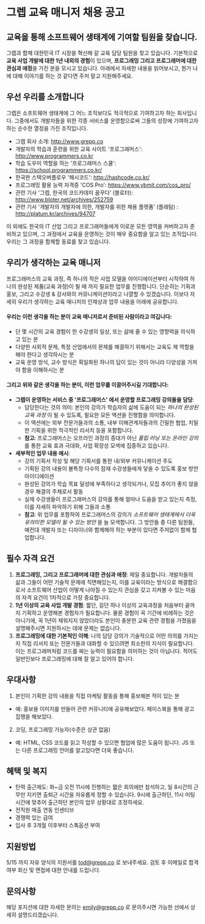 # 그렙 교육 매니저 채용 공고
## 교육을 통해 소프트웨어 생태계에 기여할 팀원을 찾습니다.
그렙과 함께 대한민국 IT 시장을 혁신해 갈 교육 담당 팀원을 찾고 있습니다. 기본적으로 **교육 사업 개발에 대한 1년 내외의 경험**이 있으며, **프로그래밍 그리고 프로그래머에 대한 관심과 애정**을 가진 분을 모시고 있습니다.
아래에서 자세한 내용을 읽어보시고, 뭔가 나에 대해 이야기를 하는 것 같다면 주저 말고 지원해주세요.

## 우선 우리를 소개합니다
그렙은 소프트웨어 생태계에 그 어느 조직보다도 적극적으로 기여하고자 하는 회사입니다. 그중에서도 개발자들을 위한 각종 서비스를 운영함으로써 그들의 성장에 기여하고자 하는 순수한 열정을 가진 조직입니다.

- 그렙 회사 소개: http://www.grepp.co
- 개발자의 학습과 훈련을 위한 교육 사이트 '프로그래머스': http://www.programmers.co.kr
- 학습 도우미 역할을 하는 '프로그래머스 스쿨': https://school.programmers.co.kr/
- 한국판 스택오버플로우 '해시코드': http://hashcode.co.kr/
- 프로그래밍 활용 능력 자격증 'COS Pro': https://www.ybmit.com/cos_pro/
- 관련 기사 '그렙, 한국의 코드카데미 꿈꾸다' (블로터): http://www.bloter.net/archives/252759
- 관련 기사 '개발자의 개발자에 의한, 개발자를 위한 채용 플랫폼' (플래텀) : http://platum.kr/archives/94707

이 외에도 한국의 IT 산업 그리고 프로그래머들에게 이로운 모든 영역을 커버하고자 준비하고 있으며, 그 과정에서 교육을 운영하는 것이 매우 중요함을 알고 있는 조직입니다. 우리는 그 과정을 함께할 동료를 찾고 있습니다.


## 우리가 생각하는 교육 매니저
프로그래머스의 교육 과정, 즉 하나의 작은 사업 모델을 아이디에이션부터 시작하여 하나의 완성된 제품(교육 과정)이 될 때 까지 필요한 업무를 진행합니다. 단순히는 기획과 홍보, 그리고 수강생 & 강사와의 커뮤니케이션이라고 나열할 수 있겠습니다. 이보다 자세히 우리가 생각하는 교육 매니저의 인재상과 업무 내용을 아래에 공유합니다.

#### 우리는 이런 생각을 하는 분이 교육 매니저로서 준비된 사람이라고 여깁니다:
- 단 몇 시간의 교육 경험이 한 수강생의 일상, 또는 삶에 줄 수 있는 영향력을 의식하고 있는 분
- 다양한 사회적 문제, 특정 산업에서의 문제를 해결하기 위해서는 교육도 제 역할을 해야 한다고 생각하시는 분
- 교육 운영 방식, 교수 방식은 획일화된 하나의 답이 있는 것이 아니라 다양성을 가져야 함을 이해하시는 분

#### 그리고 위와 같은 생각을 하는 분이, 이런 업무를 이끌어주시길 기대합니다:
- **그렙이 운영하는 서비스 중 '프로그래머스' 에서 운영할 프로그래밍 강의들을 담당**:
  * 담당한다는 것의 의미: 본인의 강의가 학습자의 삶에 도움이 되는 _하나의 완성된 교육 과정_ 이 될 수 있도록, 필요한 모든 액션을 진행함을 의미합니다.
  * 이 액션에는 외부 전문가들과의 소통, 내부 이해관계자들과의 긴밀한 협업, 치밀한 기획을 위한 적극적인 리서치 등을 포함합니다.
  * **참고**:  프로그래머스는 오프라인 과정의 증대가 아닌 _플립 러닝 또는 온라인 강의_ 를 통한 교육 효과 극대화, 사업 확장성 모색에 집중하고 있습니다.
- **세부적인 업무 내용 예시**:
  * 강의 기획서 작성 및 해당 기획서를 통한 내/외부 커뮤니케이션 주도
  * 기획된 강의 내용이 불특정 다수의 잠재 수강생들에게 닿을 수 있도록 홍보 방안 아이디에이션
  * 완성된 강의가 학습 목표 달성에 부족하다고 생각되거나, 모집 추이가 좋지 않을 경우 해결의 주체로서 활동
  * 실제 수강생들이 프로그래머스의 강의를 통해 얼마나 도움을 받고 있는지 측정, 이를 자세히 파악하기 위해 그들과 소통
  * **참고**: 위 업무를 포함하여 프로그래머스의 강의가 _소프트웨어 생태계에서 더욱 유의미한 모델이 될 수 있는 방안_ 을 늘 모색합니다. 그 방안들 중 다른 팀원들, 예컨대 개발자 또는 디자이너와 함께해야 하는 부분이 있다면 주저없이 함께 협업합니다.

## 필수 자격 요건
1. **프로그래밍, 그리고 프로그래머에 대한 관심과 애정**: 제일 중요합니다. 개발자들의 삶과 그들이 어떤 기술적 문제에 직면해있는지, 이를 교육이라는 방식으로 해결함으로서 소프트웨어 산업이 어떻게 나아질 수 있는지 관심을 갖고 지켜볼 수 있는 마음의 자격 요건이 1차적으로 가장 중요합니다.
2. **1년 이상의 교육 사업 개발 경험**: 짧던, 길던 하나 이상의 교육과정을 처음부터 끝까지 기획하고 운영해본 경험자가 필요합니다. 물론 경험이 꼭 기간에 비례하는 것은 아니기에, 꼭 1년이 채워지지 않았더라도 본인이 충분한 교육 관련 경험을 가졌음을 설명해주시면 지원하시는 데에 문제는 없습니다.
3. **프로그래밍에 대한 기본적인 이해**: 나의 담당 강의가 기술적으로 어떤 의의를 가지는지 직접 리서치 또는 전문가들과 대화할 수 있으려면 최소한의 지식이 필요합니다. 이는 프로그래머처럼 코드를 짜는 능력이 필요함을 의미하는 것이 아닙니다. 적어도 일반인보다 프로그래밍에 대해 잘 알고 있어야 합니다.

## 우대사항
1. 본인이 기획한 강의 내용을 직접 마케팅 활동을 통해 홍보해본 적이 있는 분
  * 예: 홍보용 이미지를 만들어 관련 커뮤니티에 공유해보았다. 페이스북을 통해 광고 집행을 해보았다.
2. 코딩, 프로그래밍 가능자(수준은 상관 없음)
  * 예: HTML, CSS 코드를 읽고 작성할 수 있으면 협업에 많은 도움이 됩니다. JS 또는 다른 프로그래밍 언어를 알고있다면 더욱 좋습니다.

## 혜택 및 복지
- 탄력 출근제도: 화~금 오전 11시에 진행하는 짧은 회의에만 참석하고, 일 8시간의 근무만 지키면 출퇴근 시간을 자유롭게 정할 수 있습니다. 9시에 출근하던, 11시 미팅시간에 맞추어 출근하던 본인의 업무 상황대로 조정하세요.
- 전직원 매출 연동 인센티브
- 경쟁력 있는 급여
- 입사 후 3개월 이후부터 스톡옵션 부여


## 지원방법
5/15 까지 자유 양식의 지원서를 tod@grepp.co 로 보내주세요. 검토 후 이메일로 합격 여부 회신 및 면접에 대한 안내를 드립니다.

## 문의사항
해당 포지션에 대한 자세한 문의는 emily@grepp.co 로 문의주시면 가능한 선에서 상세히 설명드리겠습니다.
